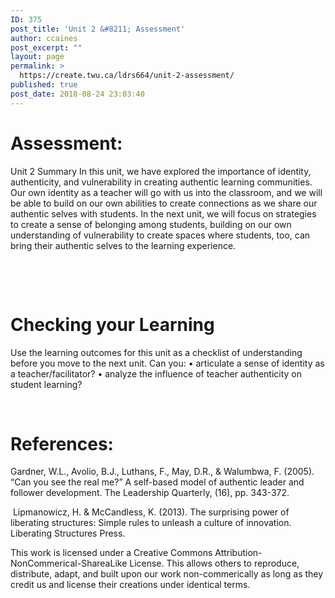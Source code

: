 ```yaml
---
ID: 375
post_title: 'Unit 2 &#8211; Assessment'
author: ccaines
post_excerpt: ""
layout: page
permalink: >
  https://create.twu.ca/ldrs664/unit-2-assessment/
published: true
post_date: 2018-08-24 23:03:40
---
```


<h1>Assessment:</h1>
Unit 2 Summary
In this unit, we have explored the importance of identity, authenticity, and vulnerability in creating authentic learning communities. Our own identity as a teacher will go with us into the classroom, and we will be able to build on our own abilities to create connections as we share our authentic selves with students. In the next unit, we will focus on strategies to create a sense of belonging among students, building on our own understanding of vulnerability to create spaces where students, too, can bring their authentic selves to the learning experience. 

&nbsp;

&nbsp;

<h1>Checking your Learning</h1>
Use the learning outcomes for this unit as a checklist of understanding before you move to the next unit.  Can you: 
•	articulate a sense of identity as a teacher/facilitator?
•	analyze the influence of teacher authenticity on student learning?
&nbsp;

&nbsp;

<h1>References:</h1>
Gardner, W.L., Avolio, B.J., Luthans, F., May, D.R., & Walumbwa, F. (2005). “Can you see the real me?” A self-based model of authentic leader and follower development. The Leadership Quarterly, (16), pp. 343-372.

&nbsp;Lipmanowicz, H. & McCandless, K. (2013). The surprising power of liberating structures: Simple rules to unleash a culture of innovation. Liberating Structures Press. 

This work is licensed under a Creative Commons Attribution-NonCommerical-ShareaLike License. This allows others to reproduce, distribute, adapt, and built upon our work non-commerically as long as they credit us and license their creations under identical terms. 


